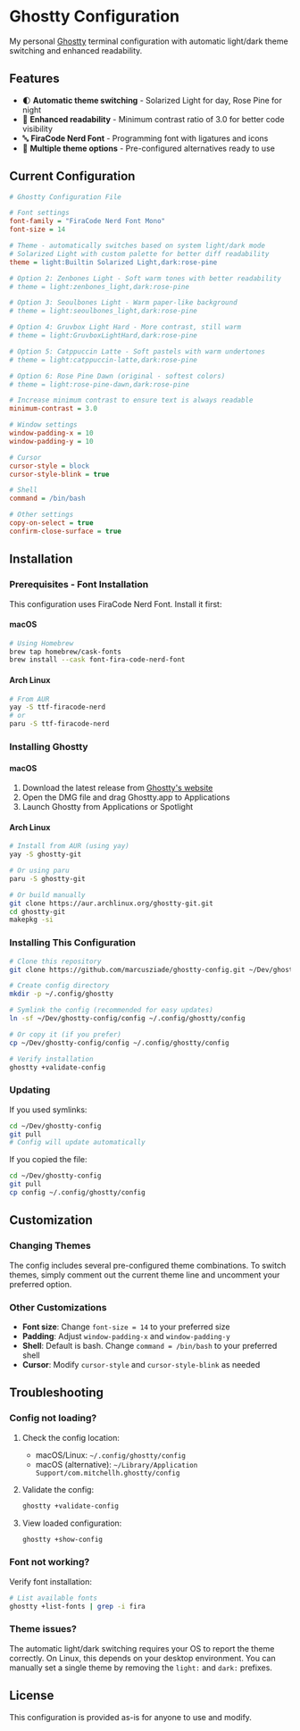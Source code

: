 # Ghostty Configuration

My personal [Ghostty](https://ghostty.org) terminal configuration with automatic light/dark theme switching and enhanced readability.

## Features

- 🌓 **Automatic theme switching** - Solarized Light for day, Rose Pine for night
- 📖 **Enhanced readability** - Minimum contrast ratio of 3.0 for better code visibility
- 🔤 **FiraCode Nerd Font** - Programming font with ligatures and icons
- 🎨 **Multiple theme options** - Pre-configured alternatives ready to use

## Current Configuration

```ini
# Ghostty Configuration File

# Font settings
font-family = "FiraCode Nerd Font Mono"
font-size = 14

# Theme - automatically switches based on system light/dark mode
# Solarized Light with custom palette for better diff readability
theme = light:Builtin Solarized Light,dark:rose-pine

# Option 2: Zenbones Light - Soft warm tones with better readability
# theme = light:zenbones_light,dark:rose-pine

# Option 3: Seoulbones Light - Warm paper-like background
# theme = light:seoulbones_light,dark:rose-pine

# Option 4: Gruvbox Light Hard - More contrast, still warm
# theme = light:GruvboxLightHard,dark:rose-pine

# Option 5: Catppuccin Latte - Soft pastels with warm undertones
# theme = light:catppuccin-latte,dark:rose-pine

# Option 6: Rose Pine Dawn (original - softest colors)
# theme = light:rose-pine-dawn,dark:rose-pine

# Increase minimum contrast to ensure text is always readable
minimum-contrast = 3.0

# Window settings
window-padding-x = 10
window-padding-y = 10

# Cursor
cursor-style = block
cursor-style-blink = true

# Shell
command = /bin/bash

# Other settings
copy-on-select = true
confirm-close-surface = true
```

## Installation

### Prerequisites - Font Installation

This configuration uses FiraCode Nerd Font. Install it first:

#### macOS
```bash
# Using Homebrew
brew tap homebrew/cask-fonts
brew install --cask font-fira-code-nerd-font
```

#### Arch Linux
```bash
# From AUR
yay -S ttf-firacode-nerd
# or
paru -S ttf-firacode-nerd
```

### Installing Ghostty

#### macOS
1. Download the latest release from [Ghostty's website](https://ghostty.org)
2. Open the DMG file and drag Ghostty.app to Applications
3. Launch Ghostty from Applications or Spotlight

#### Arch Linux
```bash
# Install from AUR (using yay)
yay -S ghostty-git

# Or using paru
paru -S ghostty-git

# Or build manually
git clone https://aur.archlinux.org/ghostty-git.git
cd ghostty-git
makepkg -si
```

### Installing This Configuration

```bash
# Clone this repository
git clone https://github.com/marcusziade/ghostty-config.git ~/Dev/ghostty-config

# Create config directory
mkdir -p ~/.config/ghostty

# Symlink the config (recommended for easy updates)
ln -sf ~/Dev/ghostty-config/config ~/.config/ghostty/config

# Or copy it (if you prefer)
cp ~/Dev/ghostty-config/config ~/.config/ghostty/config

# Verify installation
ghostty +validate-config
```

### Updating

If you used symlinks:
```bash
cd ~/Dev/ghostty-config
git pull
# Config will update automatically
```

If you copied the file:
```bash
cd ~/Dev/ghostty-config
git pull
cp config ~/.config/ghostty/config
```

## Customization

### Changing Themes
The config includes several pre-configured theme combinations. To switch themes, simply comment out the current theme line and uncomment your preferred option.

### Other Customizations
- **Font size**: Change `font-size = 14` to your preferred size
- **Padding**: Adjust `window-padding-x` and `window-padding-y` 
- **Shell**: Default is bash. Change `command = /bin/bash` to your preferred shell
- **Cursor**: Modify `cursor-style` and `cursor-style-blink` as needed

## Troubleshooting

### Config not loading?
1. Check the config location:
   - macOS/Linux: `~/.config/ghostty/config`
   - macOS (alternative): `~/Library/Application Support/com.mitchellh.ghostty/config`

2. Validate the config:
   ```bash
   ghostty +validate-config
   ```

3. View loaded configuration:
   ```bash
   ghostty +show-config
   ```

### Font not working?
Verify font installation:
```bash
# List available fonts
ghostty +list-fonts | grep -i fira
```

### Theme issues?
The automatic light/dark switching requires your OS to report the theme correctly. On Linux, this depends on your desktop environment. You can manually set a single theme by removing the `light:` and `dark:` prefixes.

## License

This configuration is provided as-is for anyone to use and modify.